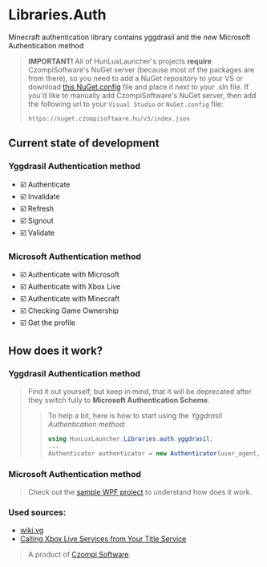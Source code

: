 # Libraries.Auth
Minecraft authentication library contains yggdrasil and the *new* Microsoft Authentication method

> **IMPORTANT!**
> All of HunLuxLauncher's projects **require** CzompiSoftware's NuGet server (because most of the packages are from there), so you need to add a NuGet repository to your VS or download [this NuGet.config](https://raw.githubusercontent.com/CzompiSoftware/SampleProject/master/nuget.config) file and place it next to your .sln file.
> If you'd like to manually add CzompiSoftware's NuGet server, then add the following url to your `Visual Studio` or `NuGet.config` file:
> ```
> https://nuget.czompisoftware.hu/v3/index.json
> ```

## Current state of development
### Yggdrasil Authentication method
- :ballot_box_with_check: Authenticate
- :ballot_box_with_check: Invalidate
- :ballot_box_with_check: Refresh
- :ballot_box_with_check: Signout
- :ballot_box_with_check: Validate


### Microsoft Authentication method
- :ballot_box_with_check: Authenticate with Microsoft
- :ballot_box_with_check: Authenticate with Xbox Live
- :ballot_box_with_check: Authenticate with Minecraft
- :ballot_box_with_check: Checking Game Ownership
- :ballot_box_with_check: Get the profile

## How does it work?
### Yggdrasil Authentication method
> Find it out yourself, but keep in mind, that it will be deprecated after they switch fully to **Microsoft Authentication Scheme**.
> > To help a bit, here is how to start using the *Yggdrasil Authentication method*:
> > ```cs
> > using HunLuxLauncher.Libraries.auth.yggdrasil;
> > ...
> > Authenticator authenticator = new Authenticator(user_agent, client_token);
> > ```

### Microsoft Authentication method
> Check out the [sample WPF project](https://github.com/HunLuxLauncher/Libraries.Auth.Sample) to understand how does it work.

### Used sources:
- [wiki.vg](https://wiki.vg/Microsoft_Authentication_Scheme) 
- [Calling Xbox Live Services from Your Title Service](http://strauss.hu/download/16)

> A product of [Czompi Software](https://czompisoftware.hu/en/).
